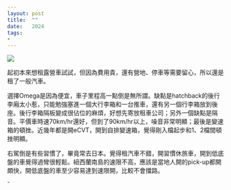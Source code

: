 ```yaml
---
layout: post
title:  ""
date:   2024
tags:
- 
---
```

![](/media/.jpeg)

起初本來想租露營車試試，但因為費用貴，還有營地、停車等需要留心，所以還是租了一般汽車。

選擇Omega是因為便宜，車子里程高一點倒是無所謂。缺點是hatchback的後行李廂太小惹，只能勉強塞進一個大行李箱和一台推車，還有另一個行李箱放到後座。後行李箱隔板變成很佔位的麻煩，好想先寄放租車公司；另外一個缺點是隔音。平價車時速70km/hr還好，但到了90km/hr以上，噪音非常明顯；最後是變速箱的頓挫。近幾年都是開eCVT，開到自排變速箱，覺得剛入檔起步和1、2檔間頓挫明顯。

右駕倒是有些習慣了，畢竟常去日本。覺得租汽車不錯，開習慣休旅車，開到低底盤的車覺得過彎很輕鬆。紐西蘭南島的速限不高，應該是當地人開的pick-up都開頗快，開低底盤的車至少容易達到速限開，比較不會擋路。

ˇ